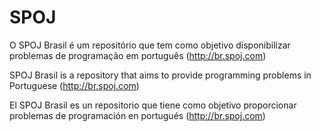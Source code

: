 # SPOJ

O SPOJ Brasil é um repositório que tem como objetivo disponibilizar problemas de programação em português (http://br.spoj.com)

SPOJ Brasil is a repository that aims to provide programming problems in Portuguese (http://br.spoj.com)

El SPOJ Brasil es un repositorio que tiene como objetivo proporcionar problemas de programación en portugués (http://br.spoj.com)
